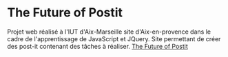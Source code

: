 # The Future of Postit
Projet web réalisé à l'IUT d'Aix-Marseille site d'Aix-en-provence dans le cadre de l'apprentissage de JavaScript et JQuery.
Site permettant de créer des post-it contenant des tâches à réaliser.
[The Future of Postit](http://futureofpostit.alwaysdata.net/)
